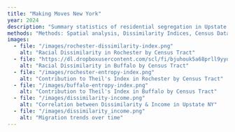 ```yaml
---
title: "Making Moves New York"
year: 2024
description: "Summary statistics of residential segregation in Upstate New York and the possible impact that New York's Making Moves program would have."
methods: "Methods: Spatial analysis, Dissimilarity Indices, Census Data | R packages: tidycensus, ggplot2, kableExtra"
images:
  - file: "/images/rochester-dissimilarity-index.png"
    alt: "Racial Dissimilarity in Rochester by Census Tract"
  - file: "https://dl.dropboxusercontent.com/scl/fi/bjuhouk5a68prll9yydxr/buffalo-dissimilarity-index.png?rlkey=bctlkf66bvm8lt0j4ums0cnj5&raw=1"
    alt: "Racial Dissimilarity in Buffalo by Census Tract"
  - file: "/images/rochester-entropy-index.png"
    alt: "Contribution to Theil's Index in Rochester by Census Tract"
  - file: "/images/buffalo-entropy-index.png"
    alt: "Contribution to Theil's Index in Buffalo by Census Tract"
  - file: "/images/dissimilarity-income.png"
    alt: "Correlation between Dissimilarity & Income in Upstate NY"
  - file: "/images/dissimilarity_income.png"
    alt: "Migration trends over time"
---
```

